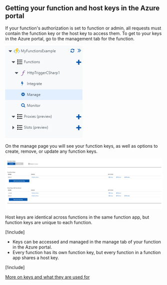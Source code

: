 ## Getting your function and host keys in the Azure portal

If your function's authorization is set to function or admin, all requests must contain the function key or the host key to access them. To get to your keys in the Azure portal, go to the management tab for the function.

![Azure Functions Manage tab](../media/manage-tab.png)

On the manage page you will see your function keys, as well as options to create, remove, or update any function keys.

![Azure Functions Manage page](../media/manage-page.png)

Host keys are identical across functions in the same function app, but function keys are unique to each function.

[!include[](../includes/takeaways-heading.md)]

- Keys can be accessed and managed in the manage tab of your function in the Azure portal.
- Every function has its own function key, but every function in a function app shares a host key.

[!include[](../includes/read-more-heading.md)]

[More on keys and what they are used for](https://docs.microsoft.com/azure/azure-functions/functions-bindings-http-webhook#keys)